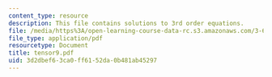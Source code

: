 ```yaml
---
content_type: resource
description: This file contains solutions to 3rd order equations.
file: /media/https%3A/open-learning-course-data-rc.s3.amazonaws.com/3-60-symmetry-structure-and-tensor-properties-of-materials-fall-2005/3d2dbef63ca0ff6152da0b481ab45297_tensor9.pdf
file_type: application/pdf
resourcetype: Document
title: tensor9.pdf
uid: 3d2dbef6-3ca0-ff61-52da-0b481ab45297
---
```

